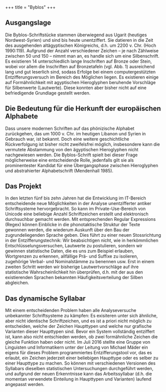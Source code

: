 +++
title = "Byblos"
+++

## Ausgangslage

Die Byblos-Schriftstücke stammen überwiegend aus Ugarit (heutiges Nordwest-Syrien) und sind bis heute unentziffert. Sie datieren in die Zeit des ausgehenden altägyptischen Königreichs, d.h. um 2200 v. Chr. (Hoch 1990:119). Aufgrund der Anzahl verschiedener Zeichen – je nach Zählweise zwischen 50 und 150 – nimmt man an, es handle sich um eine Silbenschrift. Es existieren 14 unterschiedlich lange Inschriften auf Bronze oder Stein, wobei vor allem die Inschriften auf Bronzetafeln (vgl. Abb. 1) ausreichend lang und gut leserlich sind, sodass Erfolge bei einem computergestützten Entzifferungsversuch im Bereich des Möglichen liegen. Es existieren einige auf Formähnlichkeit mit agyptischen Hieroglyphen beruhende Vorschläge für Silbenwerte (Lautwerte). Diese konnten aber bisher nicht auf eine befriedigende Grundlage gestellt werden.


## Die Bedeutung für die Herkunft der europäischen Alphabete

Dass unsere modernen Schriften auf das phönizische Alphabet zurückgehen, das um 1000 v. Chr. im heutigen Libanon und Syrien in Gebrauch war, ist bekannt. Doch eine weitere geschichtliche Rückverfolgung ist bisher nicht zweifelsfrei möglich, insbesondere kann die vermutete Abstammung von den ägyptischen Hieroglyphen nicht nachgewiesen werden. Die Byblos-Schrift spielt bei dieser Frage möglicherweise eine entscheidende Rolle, jedenfalls gilt sie als prominentester Kandidat für eine Übergangsphase zwischen Hieroglyphen und abstrahierter Alphabetschrift (Mendenhall 1985).


## Das Projekt

In den letzten fünf bis zehn Jahren hat die Entwicklung im IT-Bereich entscheidende neue Möglichkeiten in der Analyse unentzifferter antiker Schriftsysteme hervorgebracht. So kann im Private-Use-Bereich von Unicode eine beliebige Anzahl Schriftzeichen erstellt und elektronisch durchsuchbar gemacht werden. Mit entsprechenden Regular Expressions (Regex) können Einblicke in die phonotaktische Struktur der Texte gewonnen werden, die wiederum Auskunft über den Bau der zugrundeliegenden Sprache geben. Dies führt zu einer neuen Stossrichtung in der Entzifferungstechnik: Wir beabsichtigen nicht, wie in herkömmlichen Entschlüsselungsversuchen, Lautwerte zu postulieren, sondern wir gewinnen statistische Daten, die es uns zum Beispiel erlauben, Wortgrenzen zu erkennen, allfällige Prä- und Suffixe zu isolieren, zugehörige Verbal- und Nominalstämme zu benennen usw. Erst in einem zweiten Schritt werden wir bisherige Lautwertvorschläge auf ihre statistische Wahrscheinlichkeit hin überprüfen, d.h. mit der aus den existierenden Sprachen bekannten Häufigkeitsverteilung der Silben abgleichen.

## Das dynamische Syllabar

Mit einem entscheidenden Problem haben alle Analyseversuche unbekannter Schriftsysteme zu kämpfen: Es exisiteren unter sich ähnliche, aber nicht identische Schriftzeichen, und es ist a priori nicht möglich zu entscheiden, welche der Zeichen Haupttypen und welche nur grafische Varianten dieser Haupttypen sind. Bevor ein System vollständig entziffert ist, kann also nicht entschieden werden, ob zwei formähnliche Zeichen die gleiche Funktion haben oder nicht. Im Juli 2016 stellte eine Gruppe von Linguisten und Informatikern unter der Leitung von Michael Mäder ein eigens für dieses Problem programmiertes Entzifferungstool vor, das es erlaubt, ein Zeichen jederzeit einer beliebigen Haupttype oder es selber zu einer Haupttype zu machen. So können mit verschiedenen Versionen des Syllabars dieselben statistischen Untersuchungen durchgeführt werden, und aufgrund der neuen Erkenntnisse kann das Arbeitssyllabar (d.h. die momentan verwendete Einteilung in Haupttypen und Varianten) laufend angepasst werden.
